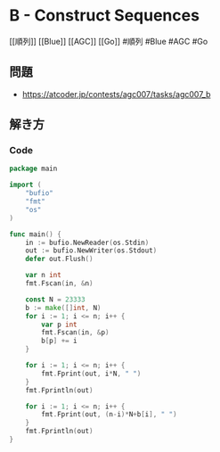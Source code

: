 # B - Construct Sequences
[[順列]] [[Blue]] [[AGC]] [[Go]]
#順列 #Blue #AGC #Go 

## 問題
- https://atcoder.jp/contests/agc007/tasks/agc007_b

## 解き方
### Code
```go
package main

import (
	"bufio"
	"fmt"
	"os"
)

func main() {
	in := bufio.NewReader(os.Stdin)
	out := bufio.NewWriter(os.Stdout)
	defer out.Flush()

	var n int
	fmt.Fscan(in, &n)

	const N = 23333
	b := make([]int, N)
	for i := 1; i <= n; i++ {
		var p int
		fmt.Fscan(in, &p)
		b[p] += i
	}

	for i := 1; i <= n; i++ {
		fmt.Fprint(out, i*N, " ")
	}
	fmt.Fprintln(out)

	for i := 1; i <= n; i++ {
		fmt.Fprint(out, (n-i)*N+b[i], " ")
	}
	fmt.Fprintln(out)
}
```
